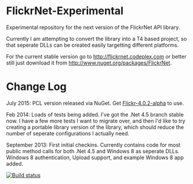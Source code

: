 FlickrNet-Experimental
======================

Experimental repository for the next version of the FlickrNet API library.

Currently I am attempting to convert the library into a T4 based project, 
so that seperate DLLs can be created easily targetting different platforms.

For the current stable version go to http://flickrnet.codeplex.com 
or better still just download it from http://www.nuget.org/packages/FlickrNet.

Change Log
==========

July 2015: PCL version released via NuGet. Get [Flickr-4.0.2-alpha](http://www.nuget.org/packages/FlickrNet/4.0.2-alpha) to use.

Feb 2014: Loads of tests being added. I've got the .Net 4.5 branch stable now. 
I have a few more tests I want to migrate over, 
and then I'd like to try creating a portable library version of the library, 
which should reduce the number of seperate configurations I actually need.

September 2013: First initial checkins. 
Currently contains code for most public method calls for both .Net 4.5 and Windows 8
as seperate DLLs. Windows 8 authentication, Upload support, and example Windows 8 app added.

[![Build status](https://ci.appveyor.com/api/projects/status/32k42uv0kdtmfvn1)](https://ci.appveyor.com/project/samjudson/flickrnet-experimental)